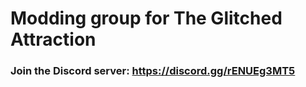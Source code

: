 # Modding group for The Glitched Attraction
### Join the Discord server: https://discord.gg/rENUEg3MT5
